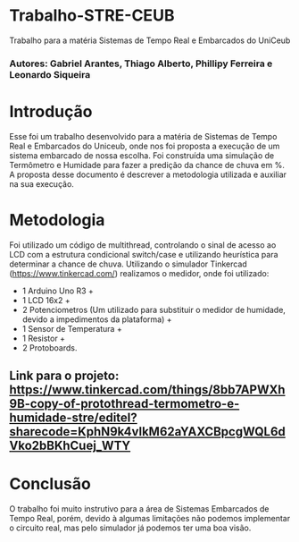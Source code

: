 # Trabalho-STRE-CEUB
Trabalho para a matéria Sistemas de Tempo Real e Embarcados do UniCeub
### Autores: Gabriel Arantes, Thiago Alberto, Phillipy Ferreira e Leonardo Siqueira

# Introdução

Esse foi um trabalho desenvolvido para a matéria de Sistemas de Tempo Real e Embarcados do Uniceub, onde nos foi proposta a execução de um sistema embarcado de nossa escolha.
Foi construída uma simulação de Termômetro e Humidade para fazer a predição da chance de chuva em %. A proposta desse documento é descrever a metodologia utilizada e auxiliar na sua execução.

# Metodologia

Foi utilizado um código de multithread, controlando o sinal de acesso ao LCD com a estrutura condicional switch/case e utilizando heurística para determinar a chance de chuva.
Utilizando o simulador Tinkercad (https://www.tinkercad.com/) realizamos o medidor, onde foi utilizado:

* 1 Arduino Uno R3 + 
* 1 LCD 16x2 + 
* 2 Potenciometros (Um utilizado para substituir o medidor de humidade, devido a impedimentos da plataforma) +
* 1 Sensor de Temperatura +
* 1 Resistor +
* 2 Protoboards.

## Link para o projeto: https://www.tinkercad.com/things/8bb7APWXh9B-copy-of-protothread-termometro-e-humidade-stre/editel?sharecode=KphN9k4vlkM62aYAXCBpcgWQL6dVko2bBKhCuej_WTY

# Conclusão

O trabalho foi muito instrutivo para a área de Sistemas Embarcados de Tempo Real, porém, devido à algumas limitações não podemos implementar o circuito real, mas pelo simulador já podemos ter uma boa visão.
